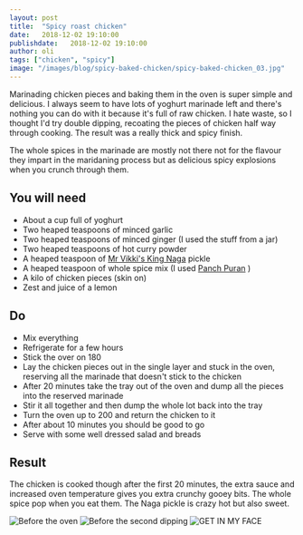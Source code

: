 ```yaml
---
layout: post
title:  "Spicy roast chicken"
date:   2018-12-02 19:10:00
publishdate:   2018-12-02 19:10:00
author: oli
tags: ["chicken", "spicy"]
image: "/images/blog/spicy-baked-chicken/spicy-baked-chicken_03.jpg"
---
```


Marinading chicken pieces and baking them in the oven is super simple and delicious.  I always seem to have lots of yoghurt marinade left and there's nothing you can do with it because it's full of raw chicken.  I hate waste, so I thought I'd try double dipping, recoating the pieces of chicken half way through cooking.  The result was a really thick and spicy finish.

The whole spices in the marinade are mostly not there not for the flavour they impart in the maridaning process but as delicious spicy explosions when you crunch through them.

## You will need

* About a cup full of yoghurt
* Two heaped teaspoons of minced garlic 
* Two heaped teaspoons of minced ginger (I used the stuff from a jar)
* Two heaped teaspoons of hot curry powder
* A heaped teaspoon of [Mr Vikki's King Naga](https://amzn.to/2KOhnkt) pickle
* A heaped teaspoon of whole spice mix (I used [Panch Puran](https://amzn.to/2Pc1pkx) )
* A kilo of chicken pieces (skin on)
* Zest and juice of a lemon

## Do

* Mix everything
* Refrigerate for a few hours
* Stick the over on 180
* Lay the chicken pieces out in the single layer and stuck in the oven, reserving all the marinade that doesn't stick to the chicken
* After 20 minutes take the tray out of the oven and dump all the pieces into the reserved marinade
* Stir it all together and then dump the whole lot back into the tray
* Turn the oven up to 200 and return the chicken to it
* After about 10 minutes you should be good to go
* Serve with some well dressed salad and breads

## Result

The chicken is cooked though after the first 20 minutes, the extra sauce and increased oven temperature gives you extra crunchy gooey bits.  The whole spice pop when you eat them.  The Naga pickle is crazy hot but also sweet.


![Before the oven](/images/blog/spicy-baked-chicken/spicy-baked-chicken_01.jpg)
![Before the second dipping](/images/blog/spicy-baked-chicken/spicy-baked-chicken_02.jpg)
![GET IN MY FACE](/images/blog/spicy-baked-chicken/spicy-baked-chicken_03.jpg)

